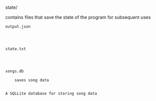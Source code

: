 state/

contains files that save the state of the program for subsequent uses

    output.json




    state.txt

        


    songs.db

        saves song data


    A SQLLite database for storing song data
